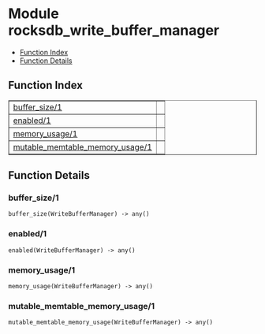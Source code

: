 

# Module rocksdb_write_buffer_manager #
* [Function Index](#index)
* [Function Details](#functions)

<a name="index"></a>

## Function Index ##


<table width="100%" border="1" cellspacing="0" cellpadding="2" summary="function index"><tr><td valign="top"><a href="#buffer_size-1">buffer_size/1</a></td><td></td></tr><tr><td valign="top"><a href="#enabled-1">enabled/1</a></td><td></td></tr><tr><td valign="top"><a href="#memory_usage-1">memory_usage/1</a></td><td></td></tr><tr><td valign="top"><a href="#mutable_memtable_memory_usage-1">mutable_memtable_memory_usage/1</a></td><td></td></tr></table>


<a name="functions"></a>

## Function Details ##

<a name="buffer_size-1"></a>

### buffer_size/1 ###

`buffer_size(WriteBufferManager) -> any()`

<a name="enabled-1"></a>

### enabled/1 ###

`enabled(WriteBufferManager) -> any()`

<a name="memory_usage-1"></a>

### memory_usage/1 ###

`memory_usage(WriteBufferManager) -> any()`

<a name="mutable_memtable_memory_usage-1"></a>

### mutable_memtable_memory_usage/1 ###

`mutable_memtable_memory_usage(WriteBufferManager) -> any()`

